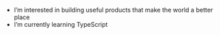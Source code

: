 - I’m interested in building useful products that make the world a better place
- I’m currently learning TypeScript
